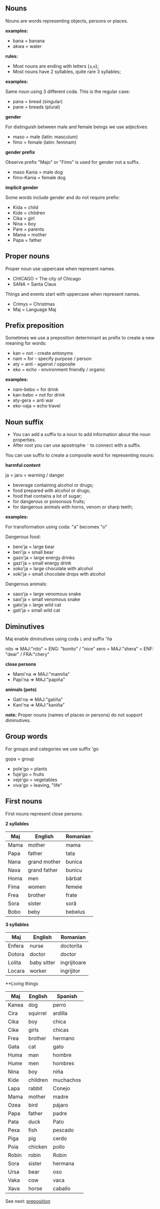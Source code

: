 ## Nouns

Nouns are words representing objects, persons or places.  

**examples:**

* bana   = banana
* akwa   = water

**rules:**

* Most nouns are ending with letters {`a`,`e`};
* Most nouns have 2 syllables, quite rare 3 syllables;

**examples:**

Same noun using 3 different coda. This is the regular case:

* pana   = bread  (singular)
* pane   = breads (plural)

**gender**

For distinguish between male and female beings we use adjectives: 

* maso  = male    (latin: masculum)
* fimo  = female  (latin: feminam)

**gender prefix**

Observe prefix "Majo" or "Fimo" is used for gender not a suffix.

* maso Kania = male dog 
* fimo-Kania = female dog 

**implicit gender**

Some words include gender and do not require prefix:

* Kida = child    
* Kide = children 
* Cika = girl 
* Nina = boy
* Pare = parents 
* Mama = mother
* Papa = father

## Proper nouns

Proper noun use uppercase when represent names.

* CHICAGO   = The city of Chicago
* SANA      = Santa Claus

Things and events start with uppercase when represent names.

* Crimys    = Christmas 
* Maj       = Language Maj

## Prefix preposition

Sometimes we use a preposition determinant as prefix to create a new meaning for words:

* kan  = not  - create antonyms
* nam  = for  - specify purpose / person
* aty  = anti - against / opposite 
* eko  = echo - environment friendly / organic

**examples:**

* nam-bebo = for drink
* kan-bebo = not for drink
* aty-gera = anti war
* eko-vaja = echo travel
   
## Noun suffix

* You can add a suffix to a noun to add information about the noun properties.
* After root you can use apostrophe `'` to connect with a suffix.

You can use suffix to create a composite word for representing nouns:

**harmful content**

ja = jaru = warning / danger

* beverage containing alcohol or drugs;
* food prepared with alcohol or drugs; 
* food that contains a lot of sugar;  
* for dangerous or poisonous fruits;
* for dangerous animals with horns, venom or sharp teeth;

**examples:**

For transformation using coda: "a" becomes "o"

Dangerous food:

* bero'ja  = large bear
* beri'ja  = small bear
* gazo'ja  = large energy drinks
* gazi'ja  = small energy drink
* xoko'ja  = large chocolate with alcohol
* xoki'ja  = small chocolate drops with alcohol

Dangerous animals:

* saxo'ja  = large venomous snake
* saxi'ja  = small venomous snake
* gato'ja  = large wild cat
* gati'ja  = small wild cat

## Diminutives

Maj enable diminutives using coda `i` and suffix 'ña

nito => MAJ:"nito"  = ENG: "bonito" / "nice"
xero =	MAJ:"shera" = ENF: "dear" / FRA:"chery"

**close persons**
* Mami'na  => MAJ:"mamiña"
* Papi'na  => MAJ:"papiña"

**animals (pets)**

* Gati'na => MAJ:"gatiña"
* Kani'na => MAJ:"kaniña"

**note:** Proper nouns (names of places or persons) do not support diminutives.

## Group words

For groups and categories we use suffix 'go

gopa = group

* pole'go = plants
* fuje'go = fruits
* veje'go = vegetables
* viva'go = leaving, "life"

## First nouns

First nouns represent close persons:

**2 syllables**

Maj     | English        | Romanian
--------|----------------|-----------------
Mama    | mother         | mama
Papa    | father         | tata
Nana    | grand mother   | bunica
Naxa    | grand father   | bunicu
Homa    | men            | bărbat
Fima    | women          | femeie
Frea    | brother        | frate
Sora    | sister         | soră
Bobo    | beby           | bebelus

**3 syllables**

Maj     | English        | Romanian
--------|----------------|-----------------
Enfera  | nurse          | doctorita
Dotora  | doctor         | doctor
Lolita  | baby sitter    | ingrijitoare
Locara  | worker         | ingrijitor

**Living things

Maj        | English      | Spanish
-----------|--------------|-----------------
Kanea      | dog          | perro               
Cira       | squirrel     | ardilla               
Cika       | boy          | chica
Cike       | girls        | chicas
Frea       | brother      | hermano               
Gata       | cat          | gato               
Huma       | man          | hombre               
Hume       | men          | hombres             
Nina       | boy          | niña                 
Kide	   | children     | muchachos
Lapa       | rabbit       | Conejo               
Mama       | mother       | madre               
Ozea       | bird         | pájaro               
Papa       | father       | padre               
Pata       | duck         | Pato               
Pexa       | fish         | pescado               
Piga       | pig          | cerdo     
Poia       | chicken      | pollo               
Robin      | robin        | Robin               
Sora       | sister       | hermana               
Ursa       | bear         | oso               
Vaka       | cow          | vaca               
Xava       | horse        | caballo               
           

See next: [preposition](preposition.md)

